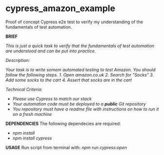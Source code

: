 # cypress_amazon_example

Proof of concept Cypress e2e test to verify my understanding of the fundamentals of test automation.


**BRIEF**

*This is just a quick task to verify that the fundamentals of test automation are understood and can be put into practice.*

*Description:*

*Your task is to write somem automated testing to test Amazon.*
*You should follow the following steps.*
*1. Open amazon.co.uk*
*2. Search for "Socks"*
*3. Add some socks to the cart*
*4. Assert that socks are in the cart*

*Technical Criteria:*
* *Please use Cypress to match our stack*
* *Your automation code must be deployed to a **public** Git repository*
* *You repository must have a readme file with instructions on how to run it on a fresh machine*


**DEPENDENCIES**
The following dependecies are required:
* *npm install*
* *npm install cypress*


**USAGE**
Run script from terminal with:
*npm run cypress:open*
